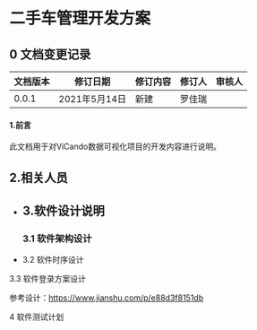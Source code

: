 # 二手车管理开发方案

## 0 文档变更记录

| 文档版本 | 修订日期      | 修订内容 | 修订人 | 审核人 |
| -------- | ------------- | -------- | ------ | ------ |
| 0.0.1    | 2021年5月14日 | 新建     | 罗佳瑞 |        |

#### 1.前言

此文档用于对ViCando数据可视化项目的开发内容进行说明。



## 2.相关人员

- ## 3.软件设计说明

  ### 3.1 软件架构设计

- 3.2 软件时序设计

3.3 软件登录方案设计

参考设计：https://www.jianshu.com/p/e88d3f8151db

4 软件测试计划

